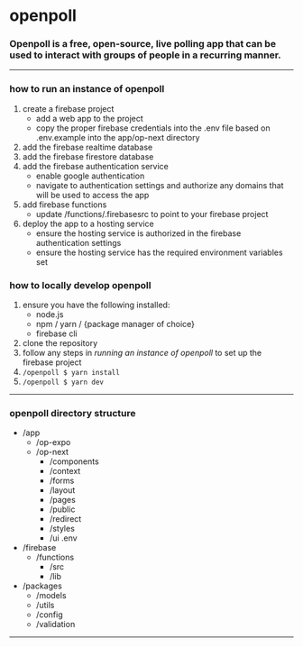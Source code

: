 # openpoll
### Openpoll is a free, open-source, live polling app that can be used to interact with groups of people in a recurring manner. 

---

### how to run an instance of openpoll
1. create a firebase project
    - add a web app to the project
    - copy the proper firebase credentials into the .env file based on .env.example into the app/op-next directory
2. add the firebase realtime database
3. add the firebase firestore database
4. add the firebase authentication service
    - enable google authentication
    - navigate to authentication settings and authorize any domains that will be used to access the app 
5. add firebase functions
    - update /functions/.firebasesrc to point to your firebase project
6. deploy the app to a hosting service
    - ensure the hosting service is authorized in the firebase authentication settings
    - ensure the hosting service has the required environment variables set

### how to locally develop openpoll
1. ensure you have the following installed:  
    -  node.js  
    -  npm / yarn / {package manager of choice}
    - firebase cli
2. clone the repository
3. follow any steps in *running an instance of openpoll* to set up the firebase project
4. `/openpoll $ yarn install`
5. `/openpoll $ yarn dev`

--- 
### openpoll directory structure
- /app
    - /op-expo
    - /op-next
        - /components
        - /context
        - /forms
        - /layout
        - /pages
        - /public
        - /redirect
        - /styles
        - /ui
        .env
- /firebase
    - /functions
        - /src
        - /lib
- /packages
    - /models
    - /utils
    - /config
    - /validation
---
